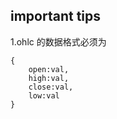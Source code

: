 ## important tips

1.ohlc 的数据格式必须为

    {
        open:val,
        high:val,
        close:val,
        low:val
    }